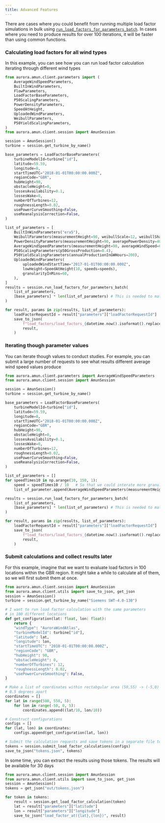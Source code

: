 ```yaml
---
title: Advanced Features
---
```


There are cases where you could benefit from running multiple load factor simulations in bulk using [`run_load_factors_for_parameters_batch`](/docs/Reference/session#run_load_factors_for_parameters_batch). In cases where you need to produce results for over 100 iterations, it will be faster than using common functions.

### Calculating load factors for all wind types
In this example, you can see how you can run load factor calculation iterating through different wind types

```python
from aurora.amun.client.parameters import (
    AverageWindSpeedParameters,
    BuiltInWindParameters,
    FlowParameters,
    LoadFactorBaseParameters,
    P50ScalingParameters,
    PowerDensityParameters,
    SpeedAtHeight,
    UploadedWindParameters,
    WeibullParameters,
    P50YieldScalingParameters,
)
from aurora.amun.client.session import AmunSession

session = AmunSession()
turbine = session.get_turbine_by_name()

base_parameters = LoadFactorBaseParameters(
    turbineModelId=turbine["id"],
    latitude=59.59,
    longitude=0,
    startTimeUTC="2018-01-01T00:00:00.000Z",
    regionCode="GBR",
    hubHeight=90,
    obstacleHeight=0,
    lossesAvailability=0.1,
    lossesWake=0,
    numberOfTurbines=12,
    roughnessLength=0.02,
    usePowerCurveSmoothing=False,
    useReanalysisCorrection=False,
)

list_of_parameters = [
    BuiltInWindParameters("era5"),
    WeibullParameters(measurementHeight=90, weibullScale=12, weibullShape=6),
    PowerDensityParameters(measurementHeight=90, averagePowerDensity=400.1),
    AverageWindSpeedParameters(measurementHeight=90, averageWindSpeed=6.43),
    P50ScalingParameters(p50GrossProduction=0.4),
    P50YieldScalingParameters(annualProductionInGWHours=200),
    UploadedWindParameters(
        uploadedWindStartTime="2017-01-01T00:00:00.000Z",
        lowHeight=SpeedAtHeight(10, speeds=speeds),
        granularityInMins=60,
    ),
]
results = session.run_load_factors_for_parameters_batch(
    list_of_parameters,
    [base_parameters] * len(list_of_parameters) # This is needed to match every flow parameter with a base parameter
)

for result, params in zip(results, list_of_parameters):
    loadFactorRequestId = result["parameters"]["loadFactorRequestId"]
    save_to_json(
        f"load_factors/load_factors_{datetime.now().isoformat().replace(':','_')}_{params.windType}_{loadFactorRequestId}.json",
        result,
    )
```

### Iterating though parameter values
You can iterate though values to conduct studies. For example, you can submit a large number of requests to see what results different average wind speed values produce

```python
from aurora.amun.client.parameters import AverageWindSpeedParameters
from aurora.amun.client.session import AmunSession

session = AmunSession()
turbine = session.get_turbine_by_name()

base_parameters = LoadFactorBaseParameters(
    turbineModelId=turbine["id"],
    latitude=59.59,
    longitude=0,
    startTimeUTC="2018-01-01T00:00:00.000Z",
    regionCode="GBR",
    hubHeight=90,
    obstacleHeight=0,
    lossesAvailability=0.1,
    lossesWake=0,
    numberOfTurbines=12,
    roughnessLength=0.02,
    usePowerCurveSmoothing=False,
    useReanalysisCorrection=False,
)

list_of_parameters = []
for speedTimes10 in np.arange(10, 150, 1):
    speed = speedTimes10 / 10   # So that we could interate more granularly
    list_of_parameter.append(AverageWindSpeedParameters(measurementHeight=90, averageWindSpeed=speed))

results = session.run_load_factors_for_parameters_batch(
    list_of_parameters,
    [base_parameters] * len(list_of_parameters) # This is needed to match every variant of wind speed with a base parameter
)

for result, params in zip(results, list_of_parameters):
    loadFactorRequestId = result["parameters"]["loadFactorRequestId"]
    save_to_json(
        f"load_factors/load_factors_{datetime.now().isoformat().replace(':','_')}_{params.windType}_{loadFactorRequestId}.json",
        result,
    )
```

### Submit calculations and collect results later
For this example, imagine that we want to evaluate load factors in 100 locations within the GBR region. It might take a while to calculate all of them, so we will first submit them at once.

```python
from aurora.amun.client.session import AmunSession
from aurora.amun.client.utils import save_to_json, get_json
session = AmunSession()
turbine = session.get_turbine_by_name("Siemens SWT-4.0-130")

# I want to run load factor calculation with the same parameters
# in 100 different locations
def get_configuration(lat: float, lon: float):
    return {
    "windType": "AuroraWindAtlas",
    "turbineModelId": turbine["id"],
    "latitude": lat,
    "longitude": lon,
    "startTimeUTC": "2018-01-01T00:00:00.000Z",
    "regionCode": "GBR",
    "hubHeight": 90,
    "obstacleHeight": 0,
    "numberOfTurbines": 12,
    "roughnessLength": 0.02,
    "usePowerCurveSmoothing": False,
}

# Make a list of coordinates within rectabgular area (50,55) -> (-5,0)
# 0.5 degrees apart
coordinates = []
for lat in range(500, 550, 5):
    for lon in range(-50, 0, 5):
        coordinates.append((lat/10, lon/10))

# Construct configurations
configs = []
for (lat, lon) in coordinates:
    configs.append(get_configuration(lat, lon))

# Submit the calculation requests and save tokens in a separate file to get the results later
tokens = session.submit_load_factor_calculations(configs)
save_to_json("tokens.json", tokens)
```

In some time, you can extract the results using those tokens. The results will be available for 30 days

```python
from aurora.amun.client.session import AmunSession
from aurora.amun.client.utils import save_to_json, get_json
session = AmunSession()
tokens = get_json("out/tokens.json")

for token in tokens:
    result = session.get_load_factor_calculation(token)
    lat = result["parameters"]["latitude"]
    lon = result["parameters"]["longitude"]
    save_to_json("load_factor_at({lat},{lon})", result)
```

